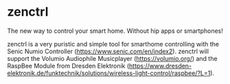 # zenctrl
The new way to control your smart home. Without hip apps or smartphones!

zenctrl is a very puristic and simple tool for smarthome controlling with the Senic Numio Controller (https://www.senic.com/en/index2). 
zenctrl will support the Volumio Audiophile Musicplayer (https://volumio.org/) and the RaspBee Module from Dresden Elektronik (https://www.dresden-elektronik.de/funktechnik/solutions/wireless-light-control/raspbee/?L=1).
